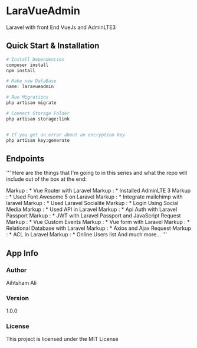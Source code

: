 # LaraVueAdmin
Laravel with front End VueJs and AdminLTE3

## Quick Start & Installation

``` bash
# Install Dependencies
composer install
npm install

# Make new DataBase
name: laravueadmin

# Run Migrations
php artisan migrate

# Connect Storage Folder
php artisan storage:link


# If you get an error about an encryption key
php artisan key:generate
```




## Endpoints
'''
Here are the things that I'm going to in this series and what the repo will include out of the box at the end:

Markup : * Vue Router with Laravel
Markup : * Installed AdminLTE 3
Markup : * Used Font Awesome 5 on Laravel
Markup : * Integrate mailchimp with laravel
Markup : * Used Laravel Socialite
Markup : * Login Using Social Media
Markup : * Used API in Laravel
Markup : * Api Auth with Laravel Passport
Markup : * JWT with Laravel Passport and JavaScript Request
Markup : * Vue Custom Events
Markup : * Vue form with Laravel
Markup : * Relational Database with Laravel
Markup : * Axios and Ajax Request
Markup : * ACL in Laravel
Markup : * Online Users list
And much more...
'''
## App Info

### Author

Aihtsham Ali

### Version

1.0.0

### License

This project is licensed under the MIT License


